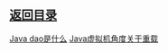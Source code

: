 ## [返回目录](https://wuchengcheng110120.github.io)

[Java dao是什么](https://www.cnblogs.com/liluyu123/p/6183020.html)
[Java虚拟机角度关于重载](myNotes/20180114)

